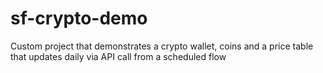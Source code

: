 # sf-crypto-demo
Custom project that demonstrates a crypto wallet, coins and a price table that updates daily via API call from a scheduled flow
